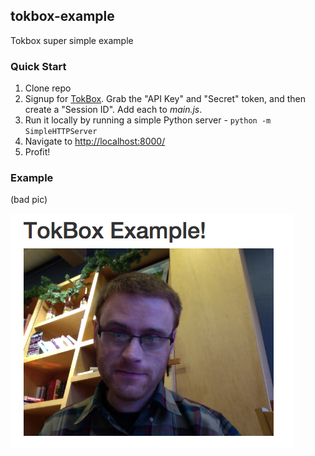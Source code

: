 ## tokbox-example

Tokbox super simple example

### Quick Start

1. Clone repo
1. Signup for [TokBox](http://tokbox.com/). Grab the "API Key" and "Secret" token, and then create a "Session ID". Add each to *main.js*.
1. Run it locally by running a simple Python server - `python -m SimpleHTTPServer`
1. Navigate to [http://localhost:8000/](http://localhost:8000/)
1. Profit!

### Example

(bad pic)

![example](example.png)